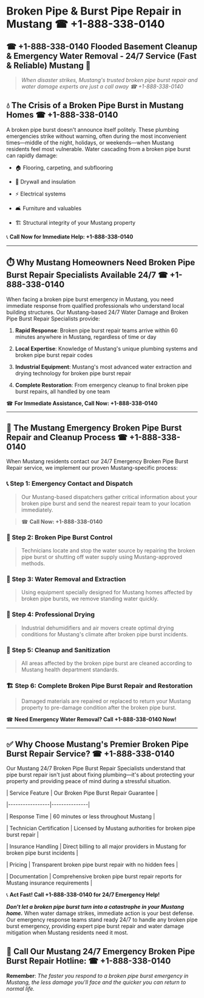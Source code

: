 # Broken Pipe & Burst Pipe Repair in Mustang ☎ +1-888-338-0140  
## ☎ +1-888-338-0140 Flooded Basement Cleanup & Emergency Water Removal - 24/7 Service (Fast & Reliable) Mustang 🚨  

> *When disaster strikes, Mustang's trusted broken pipe burst repair and water damage experts are just a call away ☎ +1-888-338-0140*  

## 💧 The Crisis of a Broken Pipe Burst in Mustang Homes ☎ +1-888-338-0140  

A broken pipe burst doesn't announce itself politely. These plumbing emergencies strike without warning, often during the most inconvenient times—middle of the night, holidays, or weekends—when Mustang residents feel most vulnerable. Water cascading from a broken pipe burst can rapidly damage:  

* 🏠 Flooring, carpeting, and subflooring  
* 🧱 Drywall and insulation  
* ⚡ Electrical systems  
* 🛋️ Furniture and valuables  
* 🏗️ Structural integrity of your Mustang property  

📞 **Call Now for Immediate Help: +1-888-338-0140**  

---  

## ⏱️ Why Mustang Homeowners Need Broken Pipe Burst Repair Specialists Available 24/7 ☎ +1-888-338-0140  

When facing a broken pipe burst emergency in Mustang, you need immediate response from qualified professionals who understand local building structures. Our Mustang-based 24/7 Water Damage and Broken Pipe Burst Repair Specialists provide:  

1. **Rapid Response**: Broken pipe burst repair teams arrive within 60 minutes anywhere in Mustang, regardless of time or day  
2. **Local Expertise**: Knowledge of Mustang's unique plumbing systems and broken pipe burst repair codes  
3. **Industrial Equipment**: Mustang's most advanced water extraction and drying technology for broken pipe burst repair  
4. **Complete Restoration**: From emergency cleanup to final broken pipe burst repairs, all handled by one team  

☎ **For Immediate Assistance, Call Now: +1-888-338-0140**  

---  

## 🔧 The Mustang Emergency Broken Pipe Burst Repair and Cleanup Process ☎ +1-888-338-0140  

When Mustang residents contact our 24/7 Emergency Broken Pipe Burst Repair service, we implement our proven Mustang-specific process:  

### 📞 Step 1: Emergency Contact and Dispatch  
> Our Mustang-based dispatchers gather critical information about your broken pipe burst and send the nearest repair team to your location immediately.  
> ☎ **Call Now: +1-888-338-0140**  

### 🚿 Step 2: Broken Pipe Burst Control  
> Technicians locate and stop the water source by repairing the broken pipe burst or shutting off water supply using Mustang-approved methods.  

### 🌊 Step 3: Water Removal and Extraction  
> Using equipment specially designed for Mustang homes affected by broken pipe bursts, we remove standing water quickly.  

### 💨 Step 4: Professional Drying  
> Industrial dehumidifiers and air movers create optimal drying conditions for Mustang's climate after broken pipe burst incidents.  

### 🧼 Step 5: Cleanup and Sanitization  
> All areas affected by the broken pipe burst are cleaned according to Mustang health department standards.  

### 🏗️ Step 6: Complete Broken Pipe Burst Repair and Restoration  
> Damaged materials are repaired or replaced to return your Mustang property to pre-damage condition after the broken pipe burst.  

☎ **Need Emergency Water Removal? Call +1-888-338-0140 Now!**  

---  

## ✅ Why Choose Mustang's Premier Broken Pipe Burst Repair Service? ☎ +1-888-338-0140  

Our Mustang 24/7 Broken Pipe Burst Repair Specialists understand that pipe burst repair isn't just about fixing plumbing—it's about protecting your property and providing peace of mind during a stressful situation.  

| Service Feature | Our Broken Pipe Burst Repair Guarantee |  
|-----------------|---------------|  
| Response Time | 60 minutes or less throughout Mustang |  
| Technician Certification | Licensed by Mustang authorities for broken pipe burst repair |  
| Insurance Handling | Direct billing to all major providers in Mustang for broken pipe burst incidents |  
| Pricing | Transparent broken pipe burst repair with no hidden fees |  
| Documentation | Comprehensive broken pipe burst repair reports for Mustang insurance requirements |  

📞 **Act Fast! Call +1-888-338-0140 for 24/7 Emergency Help!**  

***Don't let a broken pipe burst turn into a catastrophe in your Mustang home.*** When water damage strikes, immediate action is your best defense. Our emergency response teams stand ready 24/7 to handle any broken pipe burst emergency, providing expert pipe burst repair and water damage mitigation when Mustang residents need it most.  

## 📱 Call Our Mustang 24/7 Emergency Broken Pipe Burst Repair Hotline: ☎ +1-888-338-0140  

**Remember**: *The faster you respond to a broken pipe burst emergency in Mustang, the less damage you'll face and the quicker you can return to normal life.*